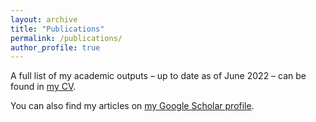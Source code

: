 ```yaml
---
layout: archive
title: "Publications"
permalink: /publications/
author_profile: true
---
```


A full list of my academic outputs – up to date as of June 2022 – can be found in [my CV](https://esrasuel.github.io/files/EsraSuel_CV_01June2022.pdf). 

You can also find my articles on [my Google Scholar profile](https://scholar.google.com/citations?user=Hdxa9L8AAAAJ&hl=en&oi=ao).
